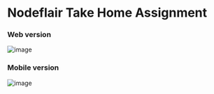 # Nodeflair Take Home Assignment

### Web version
![image](https://github.com/geoklinglaw/Nodeflair-TakeHome/assets/72530233/b2873635-4ca8-40ed-9ab3-6cd30e195065)


### Mobile version
![image](![image](https://github.com/geoklinglaw/Nodeflair-TakeHome/assets/72530233/aecc620f-82f9-4374-884a-4082b2fc03b5)) 

